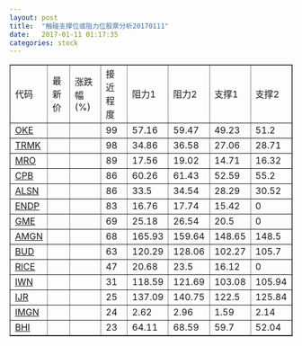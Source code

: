 ```yaml
---
layout: post
title:  "触碰支撑位或阻力位股票分析20170111"
date:   2017-01-11 01:17:35
categories: stock
---
```

<script type="text/javascript">
var stockList = []
stockList.push('gb_oke');
stockList.push('gb_trmk');
stockList.push('gb_mro');
stockList.push('gb_cpb');
stockList.push('gb_alsn');
stockList.push('gb_endp');
stockList.push('gb_gme');
stockList.push('gb_amgn');
stockList.push('gb_bud');
stockList.push('gb_rice');
stockList.push('gb_iwn');
stockList.push('gb_ijr');
stockList.push('gb_imgn');
stockList.push('gb_bhi');
</script>
<table border="1">
 <tr>
 <td>代码</td>
 <td>最新价</td>
 <td>涨跌幅(%)</td>
 <td>接近程度</td>
 <td>阻力1</td>
 <td>阻力2</td>
 <td>支撑1</td>
 <td>支撑2</td>
</tr>
  <tr id="oke" class="red">
  <td><a href="http://stock.finance.sina.com.cn/usstock/quotes/OKE.html" target="_blank">OKE</a></td><td></td><td></td><td>99</td><td>57.16</td><td>59.47</td><td>49.23</td><td>51.2</td></tr>
  <tr id="trmk" class="red">
  <td><a href="http://stock.finance.sina.com.cn/usstock/quotes/TRMK.html" target="_blank">TRMK</a></td><td></td><td></td><td>98</td><td>34.86</td><td>36.58</td><td>27.06</td><td>28.71</td></tr>
  <tr id="mro" class="red">
  <td><a href="http://stock.finance.sina.com.cn/usstock/quotes/MRO.html" target="_blank">MRO</a></td><td></td><td></td><td>89</td><td>17.56</td><td>19.02</td><td>14.71</td><td>16.32</td></tr>
  <tr id="cpb" class="red">
  <td><a href="http://stock.finance.sina.com.cn/usstock/quotes/CPB.html" target="_blank">CPB</a></td><td></td><td></td><td>86</td><td>60.26</td><td>61.43</td><td>52.59</td><td>55.2</td></tr>
  <tr id="alsn" class="red">
  <td><a href="http://stock.finance.sina.com.cn/usstock/quotes/ALSN.html" target="_blank">ALSN</a></td><td></td><td></td><td>86</td><td>33.5</td><td>34.54</td><td>28.29</td><td>30.52</td></tr>
  <tr id="endp" class="red">
  <td><a href="http://stock.finance.sina.com.cn/usstock/quotes/ENDP.html" target="_blank">ENDP</a></td><td></td><td></td><td>83</td><td>16.76</td><td>17.74</td><td>15.42</td><td>0</td></tr>
  <tr id="gme" class="red">
  <td><a href="http://stock.finance.sina.com.cn/usstock/quotes/GME.html" target="_blank">GME</a></td><td></td><td></td><td>69</td><td>25.18</td><td>26.54</td><td>20.5</td><td>0</td></tr>
  <tr id="amgn" class="red">
  <td><a href="http://stock.finance.sina.com.cn/usstock/quotes/AMGN.html" target="_blank">AMGN</a></td><td></td><td></td><td>68</td><td>165.93</td><td>159.64</td><td>148.65</td><td>148.5</td></tr>
  <tr id="bud" class="green">
  <td><a href="http://stock.finance.sina.com.cn/usstock/quotes/BUD.html" target="_blank">BUD</a></td><td></td><td></td><td>63</td><td>120.29</td><td>128.06</td><td>102.27</td><td>105.7</td></tr>
  <tr id="rice" class="red">
  <td><a href="http://stock.finance.sina.com.cn/usstock/quotes/RICE.html" target="_blank">RICE</a></td><td></td><td></td><td>47</td><td>20.68</td><td>23.5</td><td>16.12</td><td>0</td></tr>
  <tr id="iwn" class="green">
  <td><a href="http://stock.finance.sina.com.cn/usstock/quotes/IWN.html" target="_blank">IWN</a></td><td></td><td></td><td>31</td><td>118.59</td><td>121.69</td><td>103.08</td><td>105.94</td></tr>
  <tr id="ijr" class="green">
  <td><a href="http://stock.finance.sina.com.cn/usstock/quotes/IJR.html" target="_blank">IJR</a></td><td></td><td></td><td>25</td><td>137.09</td><td>140.75</td><td>122.5</td><td>125.84</td></tr>
  <tr id="imgn" class="red">
  <td><a href="http://stock.finance.sina.com.cn/usstock/quotes/IMGN.html" target="_blank">IMGN</a></td><td></td><td></td><td>24</td><td>2.62</td><td>2.96</td><td>1.59</td><td>2.14</td></tr>
  <tr id="bhi" class="red">
  <td><a href="http://stock.finance.sina.com.cn/usstock/quotes/BHI.html" target="_blank">BHI</a></td><td></td><td></td><td>23</td><td>64.11</td><td>68.59</td><td>59.7</td><td>52.04</td></tr>
</table>
